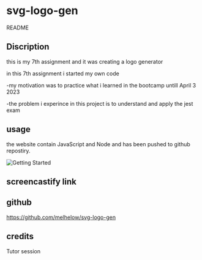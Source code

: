 # svg-logo-gen
README

## Discription

this is my 7th assignment and it was creating a logo generator

in this 7th assignment  i started my own code 

-my motivation was to practice what i learned in the bootcamp untill April 3 2023

-the problem i experince in this project is to understand and apply the jest exam


## usage
the website contain JavaScript and Node and has been pushed to github repostiry.

![Getting Started](./develop/deployed-weather%20dashboard.png)

## screencastify link



## github 

https://github.com/melhelow/svg-logo-gen


## credits

Tutor session 